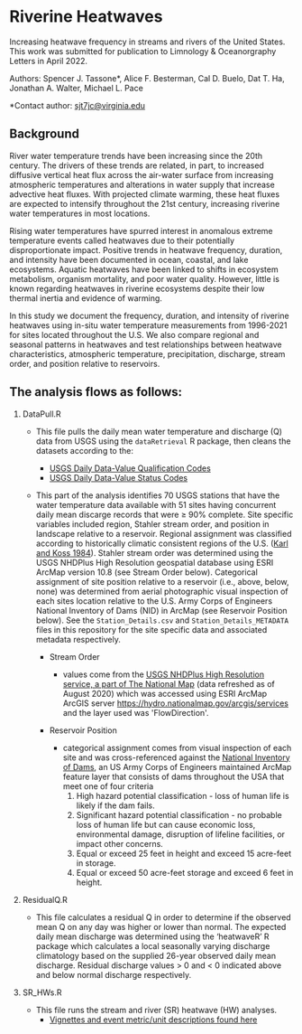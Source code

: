# Riverine Heatwaves

Increasing heatwave frequency in streams and rivers of the United States. This work was submitted for publication to Limnology & Oceanorgraphy Letters in April 2022.

Authors: Spencer J. Tassone*, Alice F. Besterman, Cal D. Buelo, Dat T. Ha, Jonathan A. Walter, Michael L. Pace

*Contact author: sjt7jc@virginia.edu


## Background
River water temperature trends have been increasing since the 20th century. The drivers of these trends are related, in part, to increased diffusive vertical heat flux across the air-water surface from increasing atmospheric temperatures and alterations in water supply that increase advective heat fluxes. With projected climate warming, these heat fluxes are expected to intensify throughout the 21st century, increasing riverine water temperatures in most locations. 

Rising water temperatures have spurred interest in anomalous extreme temperature events called heatwaves due to their potentially disproportionate impact. Positive trends in heatwave frequency, duration, and intensity have been documented in ocean, coastal, and lake ecosystems. Aquatic heatwaves have been linked to shifts in ecosystem metabolism, organism mortality, and poor water quality. However, little is known regarding heatwaves in riverine ecosystems despite their low thermal inertia and evidence of warming.

In this study we document the frequency, duration, and intensity of riverine heatwaves using in-situ water temperature measurements from 1996-2021 for sites located throughout the U.S. We also compare regional and seasonal patterns in heatwaves and test relationships between heatwave characteristics, atmospheric temperature, precipitation, discharge, stream order, and position relative to reservoirs.


## The analysis flows as follows:
1. DataPull.R
   - This file pulls the daily mean water temperature and discharge (Q) data from USGS using the ```dataRetrieval``` R package, then cleans the datasets according to the:
     - [USGS Daily Data-Value Qualification Codes](https://help.waterdata.usgs.gov/codes-and-parameters/instantaneous-value-qualification-code-uv_rmk_cd)
     - [USGS Daily Data-Value Status Codes](https://help.waterdata.usgs.gov/codes-and-parameters/instantaneous-and-daily-value-status-codes)

   - This part of the analysis identifies 70 USGS stations that have the water temperature data available with 51 sites having concurrent daily mean discarge records that were ≥ 90% complete. Site specific variables included region, Stahler stream order, and position in landscape relative to a reservoir. Regional assignment was classified according to historically climatic consistent regions of the U.S. ([Karl and Koss 1984](https://www.ncei.noaa.gov/monitoring-references/maps/us-climate-regions)). Stahler stream order was determined using the USGS NHDPlus High Resolution geospatial database using ESRI ArcMap version 10.8 (see Stream Order below). Categorical assignment of site position relative to a reservoir (i.e., above, below, none) was determined from aerial photographic visual inspection of each sites location relative to the U.S. Army Corps of Engineers National Inventory of Dams (NID) in ArcMap (see Reservoir Position below).  See the `Station_Details.csv` and `Station_Details_METADATA` files in this repository for the site specific data and associated metadata respectively.
     - Stream Order
     
       - values come from the [USGS NHDPlus High Resolution service, a part of The National Map](https://www.usgs.gov/core-science-systems/ngp/national-hydrography/nhdplus-high-resolution) (data refreshed as of August 2020) which was accessed using ESRI ArcMap ArcGIS server https://hydro.nationalmap.gov/arcgis/services and the layer used was 'FlowDirection'. 
     - Reservoir Position
     
       - categorical assignment comes from visual inspection of each site and was cross-referenced against the [National Inventory of Dams](http://nid.usace.army.mil/), an US Army Corps of Engineers maintained ArcMap feature layer that consists of dams throughout the USA that meet one of four criteria
         1. High hazard potential classification - loss of human life is likely if the dam fails.
         2. Significant hazard potential classification - no probable loss of human life but can cause economic loss, environmental damage, disruption of lifeline facilities, or impact other concerns.
         3. Equal or exceed 25 feet in height and exceed 15 acre-feet in storage.
         4. Equal or exceed 50 acre-feet storage and exceed 6 feet in height.
         
2. ResidualQ.R
   - This file calculates a residual Q in order to determine if the observed mean Q on any day was higher or lower than normal. The expected daily mean discharge was determined using the ‘heatwaveR’ R package which calculates a local seasonally varying discharge climatology based on the supplied 26-year observed daily mean discharge. Residual discharge values > 0 and < 0 indicated above and below normal discharge respectively.

3. SR_HWs.R
   - This file runs the stream and river (SR) heatwave (HW) analyses.
     - [Vignettes and event metric/unit descriptions found here](https://cran.rstudio.com/web/packages/heatwaveR/readme/README.html)
